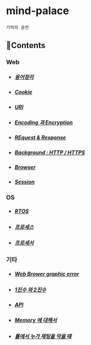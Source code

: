 # mind-palace
`기억의 궁전`

## 📑Contents

### Web

- ##### [용어정리](https://github.com/dlatldhs/mind-palace/blob/main/web/%EC%9A%A9%EC%96%B4%EC%A0%95%EB%A6%AC.md)
- ##### [Cookie](https://github.com/dlatldhs/mind-palace/blob/main/web/Cookie.md)
- ##### [URI](https://github.com/dlatldhs/mind-palace/blob/main/web/URI.md)
- ##### [Encoding 과 Encryption](https://github.com/dlatldhs/mind-palace/blob/main/web/Encoding%26Encrypthion.md)
- ##### [REquest & Response](https://github.com/dlatldhs/mind-palace/blob/main/web/Re:zero.md)
- ##### [Background : HTTP / HTTPS](https://github.com/dlatldhs/mind-palace/blob/main/web/HTTP%26HTTPS.md)
- ##### [Browser](https://github.com/dlatldhs/mind-palace/blob/main/web/Browser.md)
- ##### [Session](https://github.com/dlatldhs/mind-palace/blob/main/web/Session.md)
### OS
- ##### [RTOS](https://github.com/dlatldhs/mind-palace/blob/main/OS/RTOS.md)
- ##### [프로세스](https://github.com/dlatldhs/mind-palace/blob/main/OS/process.md)
- ##### [프로세서](https://github.com/dlatldhs/mind-palace/blob/main/OS/processor.md)
### 기타
- ##### [Web Brower graphic error](https://github.com/dlatldhs/mind-palace/blob/main/etc/netflix&watch_tip.md)
- ##### [1진수 와 2진수](https://github.com/dlatldhs/mind-palace/blob/main/etc/1%EC%A7%84%EC%88%98%EC%99%802%EC%A7%84%EC%88%98%EC%97%90%EB%8C%80%ED%95%98%EC%97%AC.txt)
- ##### [API](https://github.com/dlatldhs/mind-palace/blob/main/etc/API.md)
- ##### [Memory 에 대해서](https://github.com/dlatldhs/mind-palace/tree/main/etc/memory)
- ##### [롤에서 누가 채팅을 막을 때](https://github.com/dlatldhs/mind-palace/blob/main/etc/leagueoflegends_error.md)
